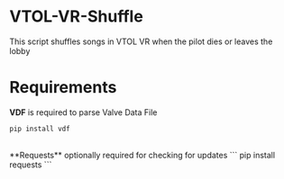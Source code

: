# VTOL-VR-Shuffle
This script shuffles songs in VTOL VR when the pilot dies or leaves the lobby

# Requirements
**VDF** is required to parse Valve Data File
```
pip install vdf
```
<br />
**Requests** optionally required for checking for updates
```
pip install requests
```
